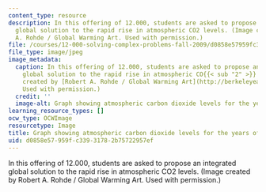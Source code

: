 ```yaml
---
content_type: resource
description: In this offering of 12.000, students are asked to propose an integrated
  global solution to the rapid rise in atmospheric CO2 levels. (Image created by Robert
  A. Rohde / Global Warming Art. Used with permission.)
file: /courses/12-000-solving-complex-problems-fall-2009/d0858e57959fc33931782b75722957ef_12-000f09.jpg
file_type: image/jpeg
image_metadata:
  caption: In this offering of 12.000, students are asked to propose an integrated
    global solution to the rapid rise in atmospheric CO{{< sub "2" >}} levels. (Image
    created by [Robert A. Rohde / Global Warming Art](http://berkeleyearth.org/).
    Used with permission.)
  credit: ''
  image-alt: Graph showing atmospheric carbon dioxide levels for the years of 1960-2010.
learning_resource_types: []
ocw_type: OCWImage
resourcetype: Image
title: Graph showing atmospheric carbon dioxide levels for the years of 1960-2010
uid: d0858e57-959f-c339-3178-2b75722957ef
---
```

In this offering of 12.000, students are asked to propose an integrated global solution to the rapid rise in atmospheric CO2 levels. (Image created by Robert A. Rohde / Global Warming Art. Used with permission.)

